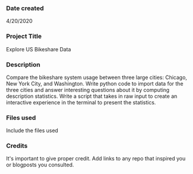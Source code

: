 ### Date created
4/20/2020

### Project Title
Explore US Bikeshare Data

### Description
Compare the bikeshare system usage between three large cities: Chicago, New York City, and Washington. Write python code to import data for the three cities and answer interesting questions about it by computing description statistics. Write a script that takes in raw input to create an interactive experience in the terminal to present the statistics.

### Files used
Include the files used

### Credits
It's important to give proper credit. Add links to any repo that inspired you or blogposts you consulted.
